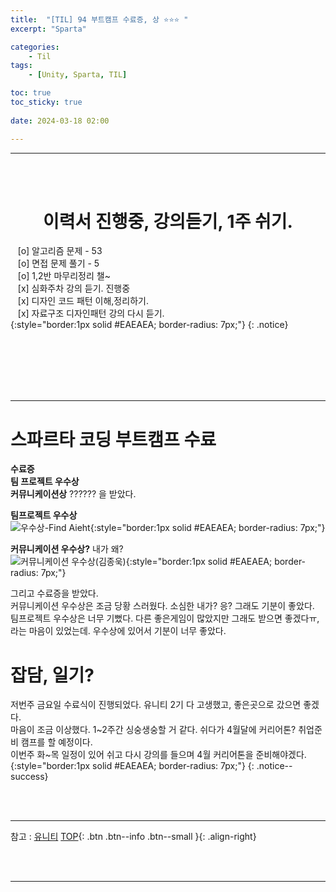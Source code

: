 ```yaml
---
title:  "[TIL] 94 부트캠프 수료증, 상 ⭐⭐⭐ "
excerpt: "Sparta"

categories:
    - Til
tags:
    - [Unity, Sparta, TIL]

toc: true
toc_sticky: true
 
date: 2024-03-18 02:00

---
```

- - -


<BR><BR>

<center><H1>  이력서 진행중, 강의듣기, 1주 쉬기.  </H1></center>

&nbsp;&nbsp; [o] 알고리즘 문제  - 53  
&nbsp;&nbsp; [o] 면접 문제 풀기 - 5     
&nbsp;&nbsp; [o] 1,2반 마무리정리  챌~   
&nbsp;&nbsp; [x] 심화주차 강의 듣기. 진행중  
&nbsp;&nbsp; [x] 디자인 코드 패턴 이해,정리하기.   
&nbsp;&nbsp; [x] 자료구조 디자인패턴 강의 다시 듣기.   
{:style="border:1px solid #EAEAEA; border-radius: 7px;"}
{: .notice}  

<br><br><br><br><br>
- - - 

# 스파르타 코딩 부트캠프 수료
**수료증**  
**팀 프로젝트 우수상**  
**커뮤니케이션상** ?????? 을 받았다.  


**팀프로젝트 우수상**  
![우수상-Find Aieht](https://github.com/levell1/levell1.github.io/assets/96651722/16f3c9cb-a8e8-457b-8420-fbaa7f740482){:style="border:1px solid #EAEAEA; border-radius: 7px;"}  

**커뮤니케이션 우수상?** 내가 왜?  
![커뮤니케이션 우수상(김종욱)](https://github.com/levell1/levell1.github.io/assets/96651722/1c19073a-1312-4509-9be3-32627068c9a6){:style="border:1px solid #EAEAEA; border-radius: 7px;"}  

그리고 수료증을 받았다.  
커뮤니케이션 우수상은 조금 당황 스러웠다. 소심한 내가? 응? 그래도 기분이 좋았다.  
팀프로젝트 우수상은 너무 기뻤다. 다른 좋은게임이 많았지만 그래도 받으면 좋겠다ㅠ, 라는 마음이 있었는데. 우수상에 있어서 기분이 너무 좋았다.  


# 잡담, 일기?
저번주 금요일 수료식이 진행되었다. 유니티 2기 다 고생했고, 좋은곳으로 갔으면 좋겠다.   
마음이 조금 이상했다. 1~2주간 싱숭생숭할 거 같다. 쉬다가 4월달에 커리어톤? 취업준비 캠프를 할 예정이다.  
이번주 화~목 일정이 있어 쉬고 다시 강의를 들으며 4월 커리어톤을 준비해야겠다.  
{:style="border:1px solid #EAEAEA; border-radius: 7px;"}
{: .notice--success}  

<br><br>
- - -

참고 : [유니티](https://docs.unity3d.com/kr/)
[TOP](#){: .btn .btn--info .btn--small }{: .align-right}


<br><br>
- - -
